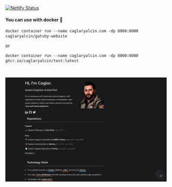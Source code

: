 [![Netlify Status](https://api.netlify.com/api/v1/badges/849b7b6e-6759-42cf-8d4c-26ad3cd9167c/deploy-status)](https://app.netlify.com/sites/caglar/deploys)

#### You can use with docker :whale:

```
docker container run --name caglaryalcin.com -dp 8000:8000 caglaryalcin/gatsby-website
```
or
```
docker container run --name caglaryalcin.com -dp 8000:8000 ghcr.io/caglaryalcin/test:latest
```

<br />

![Alt Text](https://github.com/caglaryalcin/caglaryalcin/blob/main/person.gif)
